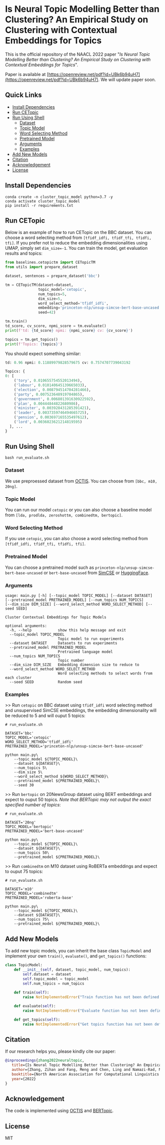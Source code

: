 # Is Neural Topic Modelling Better than Clustering? An Empirical Study on Clustering with Contextual Embeddings for Topics
This is the official repository of the NAACL 2022 paper "*Is Neural Topic Modelling Better than Clustering? An Empirical Study on Clustering with Contextual Embeddings for Topics*".

Paper is available at [https://openreview.net/pdf?id=UBk6b94uH7](https://openreview.net/pdf?id=UBk6b94uH7). We will update paper soon.

## Quick Links
* [Install Dependencies](#install-dependencies)
* [Run CETopic](#run-cetopic)
* [Run Using Shell](#run-using-shell)
    + [Dataset](#dataset)
    + [Topic Model](#topic-model)
    + [Word Selecting Method](#word-selecting-method)
    + [Pretrained Model](#pretrained-model)
    + [Arguments](#arguments)
    + [Examples](#examples)
 * [Add New Models](#add-new-models)
 * [Citation](#citation)
 * [Acknowledgement](#acknowledgement)
 * [License](#license)

## Install Dependencies
```shell
conda create -n cluster_topic_model python=3.7 -y
conda activate cluster_topic_model
pip install -r requirements.txt
```

## Run CETopic

Below is an example of how to run CETopic on the BBC dataset. You can choose a word selecting method from `[tfidf_idfi, tfidf_tfi, tfidfi, tfi]`. If you prefer not to reduce the embedding dimensionalities using UMAP, simply set `dim_size=-1`. You can train the model, get evaluation results and topics:

```python
from baselines.cetopictm import CETopicTM
from utils import prepare_dataset

dataset, sentences = prepare_dataset('bbc')

tm = CETopicTM(dataset=dataset, 
               topic_model='cetopic', 
               num_topics=5, 
               dim_size=5, 
               word_select_method='tfidf_idfi',
               embedding='princeton-nlp/unsup-simcse-bert-base-uncased', 
               seed=42)

tm.train()
td_score, cv_score, npmi_score = tm.evaluate()
print(f'td: {td_score} npmi: {npmi_score} cv: {cv_score}')

topics = tm.get_topics()
print(f'Topics: {topics}')
```

You should expect something similar:
```python
td: 0.96 npmi: 0.11889979828579675 cv: 0.7574707739043192

Topics: {
0: [
    ('tory', 0.010655754552013494), 
    ('labour', 0.010140645139665033), 
    ('election', 0.008794514704281466), 
    ('party', 0.007523648919704865), 
    ('government', 0.006801391630922592), 
    ('plan', 0.00444844822680986), 
    ('minister', 0.003928431285391421), 
    ('leader', 0.0037359746494665725), 
    ('pension', 0.003697165535497612), 
    ('lord', 0.0036023621214819595)
  ], ...
}
```

## Run Using Shell

```shell
bash run_evaluate.sh
```

### Dataset

We use preproessed dataset from [OCTIS](https://github.com/MIND-Lab/OCTIS#datasets-and-preprocessing). You can choose from `[bbc, m10, 20ng]`. 

### Topic Model

You can run our model `cetopic` or you can also choose a baseline model from `[lda, prodlda, zeroshottm, combinedtm, bertopic]`.

### Word Selecting Method

If you use `cetopic`, you can also choose a word selecting method from `[tfidf_idfi, tfidf_tfi, tfidfi, tfi]`.

### Pretrained Model
You can choose a pretrained model such as `princeton-nlp/unsup-simcse-bert-base-uncased` or `bert-base-uncased` from [SimCSE](https://github.com/princeton-nlp/SimCSE) or [HuggingFace](https://huggingface.co/models).

### Arguments
```
usage: main.py [-h] [--topic_model TOPIC_MODEL] [--dataset DATASET] 
[--pretrained_model PRETRAINED_MODEL] [--num_topics NUM_TOPICS] 
[--dim_size DIM_SIZE] [--word_select_method WORD_SELECT_METHOD] [--seed SEED]

Cluster Contextual Embeddings for Topic Models

optional arguments:
  -h, --help            show this help message and exit
  --topic_model TOPIC_MODEL
                        Topic model to run experiments
  --dataset DATASET     Datasets to run experiments
  --pretrained_model PRETRAINED_MODEL
                        Pretrained language model
  --num_topics NUM_TOPICS
                        Topic number
  --dim_size DIM_SIZE   Embedding dimension size to reduce to
  --word_select_method WORD_SELECT_METHOD
                        Word selecting methods to select words from each cluster
  --seed SEED           Random seed
```

### Examples

\>> Run `cetopic` on BBC dataset using `tfidf_idfi` word selecting method and unsupervised SimCSE embeddings, the embedding dimensionality will be reduced to 5 and will ouput 5 topics:
```shell
# run_evaluate.sh

DATASET='bbc'
TOPIC_MODEL='cetopic'
WORD_SELECT_METHOD='tfidf_idfi'
PRETRAINED_MODEL='princeton-nlp/unsup-simcse-bert-base-uncased'

python main.py\
    --topic_model ${TOPIC_MODEL}\
    --dataset ${DATASET}\
    --num_topics 5\
    --dim_size 5\
    --word_select_method ${WORD_SELECT_METHOD}\
    --pretrained_model ${PRETRAINED_MODEL}\
    --seed 30
```

\>> Run `bertopic` on 20NewsGroup dataset using BERT embeddings and expect to ouput 50 topics. *Note that BERTopic may not output the exact specified number of topics*:
```shell
# run_evaluate.sh

DATASET='20ng'
TOPIC_MODEL='bertopic'
PRETRAINED_MODEL='bert-base-uncased'

python main.py\
    --topic_model ${TOPIC_MODEL}\
    --dataset ${DATASET}\
    --num_topics 50\
    --pretrained_model ${PRETRAINED_MODEL}\
```

\>> Run `combinedtm` on M10 dataset using RoBERTa embeddings and expect to ouput 75 topics:
```shell
# run_evaluate.sh

DATASET='m10'
TOPIC_MODEL='combinedtm'
PRETRAINED_MODEL='roberta-base'

python main.py\
    --topic_model ${TOPIC_MODEL}\
    --dataset ${DATASET}\
    --num_topics 75\
    --pretrained_model ${PRETRAINED_MODEL}\
```

## Add New Models

To add new topic models, you can inherit the base class `TopicModel` and implement your own `train()`, `evaluate()`, and `get_topics()` functions:

```python
class TopicModel:
    def __init__(self, dataset, topic_model, num_topics):
        self.dataset = dataset
        self.topic_model = topic_model
        self.num_topics = num_topics
        
    def train(self):
        raise NotImplementedError("Train function has not been defined!")

    def evaluate(self):
        raise NotImplementedError("Evaluate function has not been defined!")

    def get_topics(self):
        raise NotImplementedError("Get topics function has not been defined!")
```

## Citation

If our research helps you, please kindly cite our paper:
```bibtex
@inproceedings{zhang2022neuraltopic,
   title={Is Neural Topic Modelling Better than Clustering? An Empirical Study on Clustering with Contextual Embeddings for Topics},
   author={Zhang, Zihan and Fang, Meng and Chen, Ling and Namazi-Rad, Mohammad-Reza},
   booktitle={North American Association for Computational Linguistics (NAACL)},
   year={2022}
}
```

## Acknowledgement

The code is implemented using [OCTIS](https://github.com/MIND-Lab/OCTIS) and [BERTopic](https://github.com/MaartenGr/BERTopic).

## License

MIT
